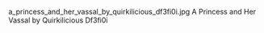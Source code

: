 a_princess_and_her_vassal_by_quirkilicious_df3fi0i.jpg A Princess and Her Vassal by Quirkilicious Df3fi0i
